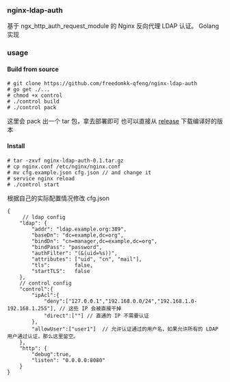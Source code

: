 ### nginx-ldap-auth

基于 ngx_http_auth_request_module 的 Nginx 反向代理 LDAP 认证。
Golang 实现

### usage
#### Build from source
```
# git clone https://github.com/freedomkk-qfeng/nginx-ldap-auth
# go get ./...
# chmod +x control
# ./control build
# ./control pack
```
这里会 pack 出一个 tar 包，拿去部署即可
也可以直接从 [release](https://github.com/freedomkk-qfeng/nginx-ldap-auth/releases) 下载编译好的版本
#### Install
```
# tar -zxvf nginx-ldap-auth-0.1.tar.gz 
# cp nginx.conf /etc/nginx/nginx.conf
# mv cfg.example.json cfg.json // and change it 
# service nginx reload
# ./control start
```

根据自己的实际配置情况修改 cfg.json
```
{
     // ldap config
    "ldap": {
        "addr": "ldap.example.org:389",
        "baseDn": "dc=example,dc=org",
        "bindDn": "cn=manager,dc=example,dc=org",
        "bindPass": "password",
        "authFilter": "(&(uid=%s))",
        "attributes": ["uid", "cn", "mail"],
        "tls":        false,
        "startTLS":   false
    },
    // control config
    "control":{
        "ipAcl":{
            "deny":["127.0.0.1","192.168.0.0/24","192.168.1.0-192.168.1.255"], // 这些 IP 会被直接干掉
            "direct":[""] // 直通的 IP 不需要认证
        },
        "allowUser":["user1"]  // 允许认证通过的用户名，如果允许所有的 LDAP 用户通过认证，那么这里留空。
    },
    "http": {
        "debug":true,
        "listen": "0.0.0.0:8080"
    }
}
```